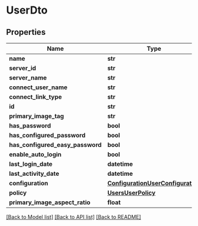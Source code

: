 # UserDto

## Properties
Name | Type | Description | Notes
------------ | ------------- | ------------- | -------------
**name** | **str** |  | [optional] 
**server_id** | **str** |  | [optional] 
**server_name** | **str** |  | [optional] 
**connect_user_name** | **str** |  | [optional] 
**connect_link_type** | **str** |  | [optional] 
**id** | **str** |  | [optional] 
**primary_image_tag** | **str** |  | [optional] 
**has_password** | **bool** |  | [optional] 
**has_configured_password** | **bool** |  | [optional] 
**has_configured_easy_password** | **bool** |  | [optional] 
**enable_auto_login** | **bool** |  | [optional] 
**last_login_date** | **datetime** |  | [optional] 
**last_activity_date** | **datetime** |  | [optional] 
**configuration** | [**ConfigurationUserConfiguration**](ConfigurationUserConfiguration.md) |  | [optional] 
**policy** | [**UsersUserPolicy**](UsersUserPolicy.md) |  | [optional] 
**primary_image_aspect_ratio** | **float** |  | [optional] 

[[Back to Model list]](../README.md#documentation-for-models) [[Back to API list]](../README.md#documentation-for-api-endpoints) [[Back to README]](../README.md)

